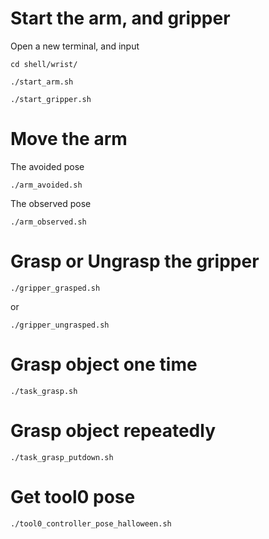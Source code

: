 
# Start the arm, and gripper
Open a new terminal, and input
```
cd shell/wrist/
```
```
./start_arm.sh
```
```
./start_gripper.sh
```
# Move the arm
The avoided pose
```
./arm_avoided.sh
```
The observed pose
```
./arm_observed.sh
```
# Grasp or Ungrasp the gripper
```
./gripper_grasped.sh
```
or
```
./gripper_ungrasped.sh
```
# Grasp object one time
```
./task_grasp.sh
```
# Grasp object repeatedly
```
./task_grasp_putdown.sh
```

# Get tool0 pose
```
./tool0_controller_pose_halloween.sh
```
